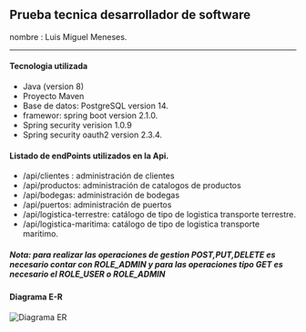 ## Prueba tecnica desarrollador de software <br>
nombre : Luis Miguel Meneses.

------------

#### Tecnologia utilizada

* Java (version 8)
* Proyecto Maven
* Base de datos: PostgreSQL version 14.
* framewor: spring boot version 2.1.0.
* Spring security verision 1.0.9
* Spring security oauth2 version 2.3.4.

#### Listado de endPoints utilizados en la Api. 

* /api/clientes : administración de clientes
* /api/productos: administración de catalogos de productos
* /api/bodegas:  administración de bodegas
* /api/puertos: administración de puertos
* /api/logistica-terrestre: catálogo de tipo de logistica transporte terrestre.
* /api/logistica-maritima: catálogo de tipo de logistica transporte maritimo.

##### Nota: para realizar las operaciones de gestion POST,PUT,DELETE es necesario contar con ROLE_ADMIN y para las operaciones tipo GET es necesario el ROLE_USER o ROLE_ADMIN

#### Diagrama E-R
![Diagrama ER](https://github.com/LuisMiguelMenesesSilva/logistica/blob/master/src/main/resources/files/Logistica.png)
